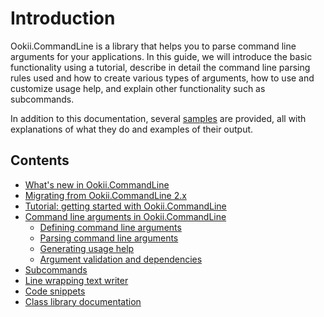# Introduction

Ookii.CommandLine is a library that helps you to parse command line arguments for your applications.
In this guide, we will introduce the basic functionality using a tutorial, describe in detail the
command line parsing rules used and how to create various types of arguments, how to use and
customize usage help, and explain other functionality such as subcommands.

In addition to this documentation, several [samples](../src/Samples) are provided, all with
explanations of what they do and examples of their output.

## Contents

- [What's new in Ookii.CommandLine](ChangeLog.md)
- [Migrating from Ookii.CommandLine 2.x](Migrating.md)
- [Tutorial: getting started with Ookii.CommandLine](Tutorial.md)
- [Command line arguments in Ookii.CommandLine](Arguments.md)
  - [Defining command line arguments](DefiningArguments.md)
  - [Parsing command line arguments](ParsingArguments.md)
  - [Generating usage help](UsageHelp.md)
  - [Argument validation and dependencies](Validation.md)
- [Subcommands](Subcommands.md)
- [Line wrapping text writer](Utilities.md)
- [Code snippets](Code%20Snippets.md)
- [Class library documentation](https://www.ookii.org/Link/CommandLineDoc)
